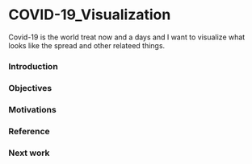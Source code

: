 # COVID-19_Visualization

Covid-19 is the world treat now and a days and I want to visualize what looks like the spread and other relateed things. 
### Introduction

### Objectives

### Motivations

### Reference

### Next work
